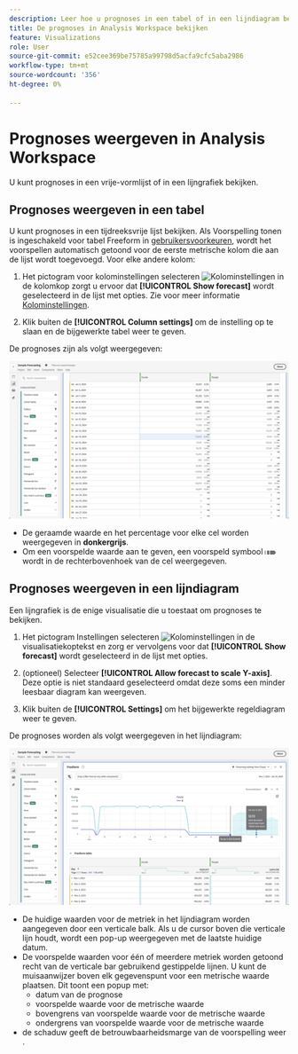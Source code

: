 ```yaml
---
description: Leer hoe u prognoses in een tabel of in een lijndiagram bekijkt.
title: De prognoses in Analysis Workspace bekijken
feature: Visualizations
role: User
source-git-commit: e52cee369be75785a99798d5acfa9cfc5aba2986
workflow-type: tm+mt
source-wordcount: '356'
ht-degree: 0%

---
```


# Prognoses weergeven in Analysis Workspace

U kunt prognoses in een vrije-vormlijst of in een lijngrafiek bekijken.

## Prognoses weergeven in een tabel

U kunt prognoses in een tijdreeksvrije lijst bekijken. Als Voorspelling tonen is ingeschakeld voor tabel Freeform in [gebruikersvoorkeuren](../user-preferences.md), wordt het voorspellen automatisch getoond voor de eerste metrische kolom die aan de lijst wordt toegevoegd. Voor elke andere kolom:

1. Het pictogram voor kolominstellingen selecteren ![Kolominstellingen](https://spectrum.adobe.com/static/icons/workflow_18/Smock_Settings_18_N.svg) in de kolomkop zorgt u ervoor dat **[!UICONTROL Show forecast]** wordt geselecteerd in de lijst met opties. Zie voor meer informatie [Kolominstellingen](../visualizations/freeform-table/column-row-settings/column-settings.md).

1. Klik buiten de **[!UICONTROL Column settings]** om de instelling op te slaan en de bijgewerkte tabel weer te geven.

De prognoses zijn als volgt weergegeven:

![Voorspelling weergeven in tabel](assets/show-forecast-table.png)

* De geraamde waarde en het percentage voor elke cel worden weergegeven in **donkergrijs**.
* Om een voorspelde waarde aan te geven, een voorspeld symbool <img src="./assets/forecast.svg" alt="Prognose-symbool" width="20" /> wordt in de rechterbovenhoek van de cel weergegeven.


## Prognoses weergeven in een lijndiagram

Een lijngrafiek is de enige visualisatie die u toestaat om prognoses te bekijken.

1. Het pictogram Instellingen selecteren ![Kolominstellingen](https://spectrum.adobe.com/static/icons/workflow_18/Smock_Settings_18_N.svg) in de visualisatiekoptekst en zorg er vervolgens voor dat **[!UICONTROL Show forecast]** wordt geselecteerd in de lijst met opties.

1. (optioneel) Selecteer **[!UICONTROL Allow forecast to scale Y-axis]**. Deze optie is niet standaard geselecteerd omdat deze soms een minder leesbaar diagram kan weergeven.

1. Klik buiten de **[!UICONTROL Settings]** om het bijgewerkte regeldiagram weer te geven.

De prognoses worden als volgt weergegeven in het lijndiagram:

![Voorspelling weergeven in lijndiagram](assets/show-forecast-linechart.png)

* De huidige waarden voor de metriek in het lijndiagram worden aangegeven door een verticale balk. Als u de cursor boven die verticale lijn houdt, wordt een pop-up weergegeven met de laatste huidige datum.
* De voorspelde waarden voor één of meerdere metriek worden getoond recht van de verticale bar gebruikend gestippelde lijnen. U kunt de muisaanwijzer boven elk gegevenspunt voor een metrische waarde plaatsen. Dit toont een popup met:
   * datum van de prognose
   * voorspelde waarde voor de metrische waarde
   * bovengrens van voorspelde waarde voor de metrische waarde
   * ondergrens van voorspelde waarde voor de metrische waarde
* de schaduw geeft de betrouwbaarheidsmarge van de voorspelling weer .

